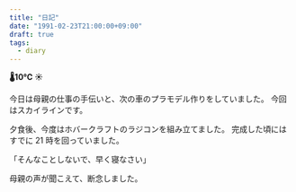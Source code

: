 ```yaml
---
title: "日記"
date: "1991-02-23T21:00:00+09:00"
draft: true
tags:
  - diary
---
```


__🌡10℃ ☀__

今日は母親の仕事の手伝いと、次の車のプラモデル作りをしていました。
今回はスカイラインです。

夕食後、今度はホバークラフトのラジコンを組み立てました。
完成した頃にはすでに 21 時を回っていました。

「そんなことしないで、早く寝なさい」

母親の声が聞こえて、断念しました。
